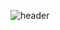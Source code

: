 ![header](https://capsule-render.vercel.app/api?type=rounded&height=150&color=FFFFFF&section=header&text=ToDoList&fontSize=60)
